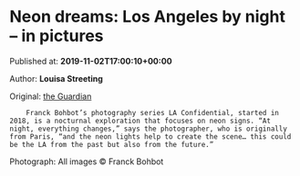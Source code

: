 
# Neon dreams: Los Angeles by night – in pictures

Published at: **2019-11-02T17:00:10+00:00**

Author: **Louisa Streeting**

Original: [the Guardian](https://www.theguardian.com/artanddesign/gallery/2019/nov/02/neon-dreams-los-angeles-by-night-in-pictures)


        Franck Bohbot’s photography series LA Confidential, started in 2018, is a nocturnal exploration that focuses on neon signs. “At night, everything changes,” says the photographer, who is originally from Paris, “and the neon lights help to create the scene… this could be the LA from the past but also from the future.”
      
Photograph: All images © Franck Bohbot
